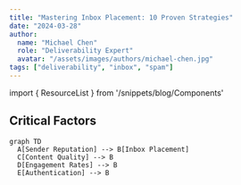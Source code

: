 ```yaml
---
title: "Mastering Inbox Placement: 10 Proven Strategies"
date: "2024-03-28"
author: 
  name: "Michael Chen"
  role: "Deliverability Expert"
  avatar: "/assets/images/authors/michael-chen.jpg"
tags: ["deliverability", "inbox", "spam"]
---
```


import { ResourceList } from '/snippets/blog/Components'

## Critical Factors

```mermaid
graph TD
  A[Sender Reputation] --> B[Inbox Placement]
  C[Content Quality] --> B
  D[Engagement Rates] --> B
  E[Authentication] --> B